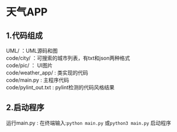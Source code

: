 # 天气APP

## 1.代码组成
UML/ ：UML源码和图   
code/city/ ：可搜索的城市列表，有txt和json两种格式   
code/pic/ ： UI图片   
code/weather_app/ : 类实现的代码   
code/main.py : 主程序代码   
code/pylint_out.txt : pylint检测的代码风格结果

## 2.启动程序
运行main.py : 在终端输入:`python main.py` 或`python3 main.py` 启动程序




